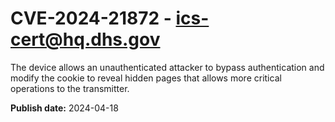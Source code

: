 # CVE-2024-21872 - ics-cert@hq.dhs.gov

The device allows an unauthenticated attacker to bypass authentication 
and modify the cookie to reveal hidden pages that allows more critical 
operations to the transmitter.

**Publish date:** 2024-04-18
